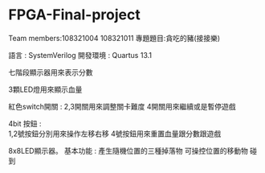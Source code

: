 # FPGA-Final-project
Team members:108321004 108321011
專題題目:貪吃的豬(接接樂)

語言 : SystemVerilog
開發環境 : Quartus 13.1

七階段顯示器用來表示分數

3顆LED燈用來顯示血量

紅色switch開關 :
   2,3開關用來調整關卡難度
   4開關用來繼續或是暫停遊戲
   
4bit 按鈕 :   
1,2號按鈕分別用來操作左移右移
4號按鈕用來重置血量跟分數跟遊戲

8x8LED顯示器。
基本功能 : 
產生隨機位置的三種掉落物
可操控位置的移動物
碰到
